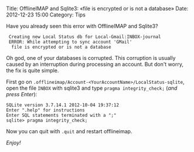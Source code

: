 Title: OfflineIMAP and Sqlite3: «file is encrypted or is not a database»
Date: 2012-12-23 15:00
Category: Tips

Have you already seen this error with OfflineIMAP and Sqlite3?

```
 Creating new Local Status db for Local-Gmail:INBOX-journal
 ERROR: While attempting to sync account 'GMail'
  file is encrypted or is not a database
```

Oh god, one of your databases is corrupted. This corruption is usually caused by an interruption during processing an account. But don't worry, the fix is quite simple.


First go on ``.offlineimap/Account-<YourAccountName>/LocalStatus-sqlite``, open the file ``INBOX`` with sqlite3 and type ``pragma integrity_check;`` (_and press Enter_):

```
SQLite version 3.7.14.1 2012-10-04 19:37:12
Enter ".help" for instructions
Enter SQL statements terminated with a ";"
sqlite> pragma integrity_check;
```

Now you can quit with ``.quit`` and restart offlineimap.

_Enjoy!_
